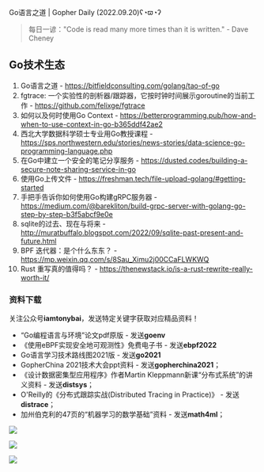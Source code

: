 Go语言之道 | Gopher Daily (2022.09.20)ʕ◔ϖ◔ʔ

>每日一谚："Code is read many more times than it is written." - Dave Cheney
 
## Go技术生态

1. Go语言之道 - https://bitfieldconsulting.com/golang/tao-of-go
2. fgtrace: 一个实验性的剖析器/跟踪器，它按时钟时间展示goroutine的当前工作 - https://github.com/felixge/fgtrace
3. 如何以及何时使用Go Context - https://betterprogramming.pub/how-and-when-to-use-context-in-go-b365ddf42ae2
4. 西北大学数据科学硕士专业用Go教授课程 - https://sps.northwestern.edu/stories/news-stories/data-science-go-programming-language.php
5. 在Go中建立一个安全的笔记分享服务 - https://dusted.codes/building-a-secure-note-sharing-service-in-go
6. 使用Go上传文件 - https://freshman.tech/file-upload-golang/#getting-started
7. 手把手告诉你如何使用Go构建gRPC服务器 - https://medium.com/@barekliton/build-grpc-server-with-golang-go-step-by-step-b3f5abcf9e0e
8. sqlite的过去、现在与将来 - http://muratbuffalo.blogspot.com/2022/09/sqlite-past-present-and-future.html
9. BPF 迭代器：是个什么东东？ - https://mp.weixin.qq.com/s/8Sau_Ximu2j00CCaFLWKWQ
10. Rust 重写真的值得吗？ - https://thenewstack.io/is-a-rust-rewrite-really-worth-it/

### 资料下载

关注公众号**iamtonybai**，发送特定关键字获取对应精品资料！

* “Go编程语言与环境”论文pdf原版 - 发送**goenv**
* 《使用eBPF实现安全地可观测性》免费电子书 - 发送**ebpf2022**
* Go语言学习技术路线图2021版 - 发送**go2021**
* GopherChina 2021技术大会ppt资料 - 发送**gopherchina2021**；
* 《设计数据密集型应用程序》作者Martin Kleppmann新课“分布式系统”的讲义资料 - 发送**distsys**；
* O'Reilly的《分布式跟踪实战(Distributed Tracing in Practice)》 - 发送**distrace**；
* 加州伯克利的47页的“机器学习的数学基础”资料 - 发送**math4ml**；

![](https://mmbiz.qpic.cn/mmbiz_png/cH6WzfQ94mb54jsFJZ3Knmz8obUsf3PBShthmdSw5E01TcYmUReGkj0BWpxHak1HlnlzHvLmKax53YSGr7aNlA/0?wx_fmt=png)

![](https://mmbiz.qpic.cn/mmbiz_png/cH6WzfQ94mZsOgPXTXZgWiaE03ib9r9WFJXC6xJCA5Y6VSesOZqlGxYfODibvR7UPGxiaM7SZZNQZkRtggPXEfBdwQ/0?wx_fmt=png)

![](https://mmbiz.qpic.cn/mmbiz_png/cH6WzfQ94mb54jsFJZ3Knmz8obUsf3PBrSoqeMvoWCticN2cpU64fJ0FYQdXJhP7ia7WRh8628uOAsQYeE2NibRRw/0?wx_fmt=png)


